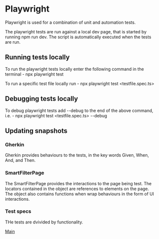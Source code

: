 # Playwright
Playwright is used for a combination of unit and automation tests.

The playwright tests are run against a local dev page, that is started by running npm run dev. The script is automatically executed when the tests are run.

## Running tests locally
To run the playwright tests locally enter the following command in the terminal - npx playwright test

To run a specific test file locally run - npx playwright test <testfile.spec.ts>

## Debugging tests locally
To debug playwright tests add --debug to the end of the above command, i.e. - npx playwright test <testfile.spec.ts> --debug

## Updating snapshots

### Gherkin
Gherkin provides behaviours to the tests, in the key words Given, When, And, and Then.

### SmartFilterPage
The SmartFilterPage provides the interactions to the page being test. The locators contained in the object are references to elements on the page. The object also contains functions when wrap behaviours in the form of UI interactions.

### Test specs
THe tests are dvivided by functionality.

[Main](../README.md)